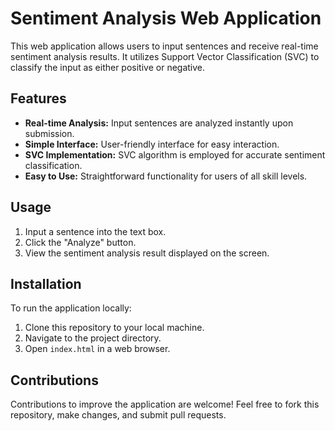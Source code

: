 # Sentiment Analysis Web Application

This web application allows users to input sentences and receive real-time sentiment analysis results. It utilizes Support Vector Classification (SVC) to classify the input as either positive or negative.

## Features

- **Real-time Analysis:** Input sentences are analyzed instantly upon submission.
- **Simple Interface:** User-friendly interface for easy interaction.
- **SVC Implementation:** SVC algorithm is employed for accurate sentiment classification.
- **Easy to Use:** Straightforward functionality for users of all skill levels.

## Usage

1. Input a sentence into the text box.
2. Click the "Analyze" button.
3. View the sentiment analysis result displayed on the screen.

## Installation

To run the application locally:

1. Clone this repository to your local machine.
2. Navigate to the project directory.
3. Open `index.html` in a web browser.

## Contributions

Contributions to improve the application are welcome! Feel free to fork this repository, make changes, and submit pull requests.

